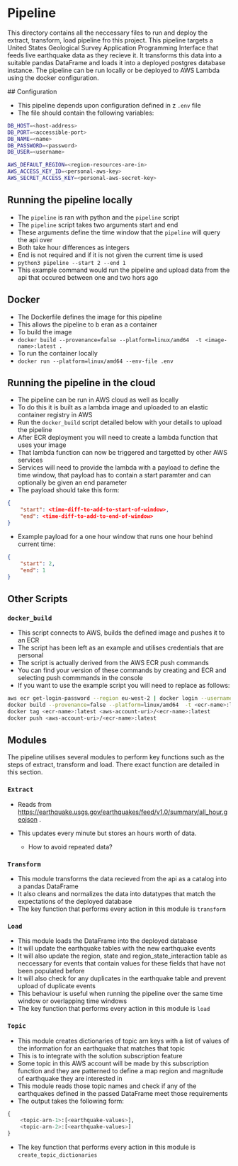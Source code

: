 # Pipeline

This directory contains all the neccessary files to run and deploy the extract, transform, load pipeline fro this project. This pipeline targets a United States Geological Survey Application Programming Interface that feeds live earthquake data as they recieve it. It transforms this data into a suitable pandas DataFrame and loads it into a deployed postgres database instance. The pipeline can be run locally or be deployed to AWS Lambda using the docker configuration.

## Configuration

- This pipeline depends upon configuration defined in z `.env` file
- The file should contain the following variables:
```sh
DB_HOST=<host-address>
DB_PORT=<accessible-port>
DB_NAME=<name>
DB_PASSWORD=<password>
DB_USER=<username>

AWS_DEFAULT_REGION=<region-resources-are-in>
AWS_ACCESS_KEY_ID=<personal-aws-key>
AWS_SECRET_ACCESS_KEY=<personal-aws-secret-key>
```

## Running the pipeline locally

- The `pipeline` is ran with python and the `pipeline` script
- The `pipeline` script takes two arguments start and end
- These arguments define the time window that the `pipeline` will query the api over
- Both take hour differences as integers
- End is not required and if it is not given the current time is used
- `python3 pipeline --start 2 --end 1`
- This example command would run the pipeline and upload data from the api that occured between one and two hors ago

## Docker

- The Dockerfile defines the image for this pipeline
- This allows the pipeline to b eran as a container
- To build the image
- `docker build --provenance=false --platform=linux/amd64  -t <image-name>:latest .`
- To run the container locally
- `docker run --platform=linux/amd64 --env-file .env`

## Running the pipeline in the cloud

- The pipeline can be run in AWS cloud as well as locally
- To do this it is built as a lambda image and uploaded to an elastic container registry in AWS
- Run the `docker_build` script detailed below with your details to upload the pipeline
- After ECR deployment you will need to create a lambda function that uses your image
- That lambda function can now be triggered and targetted by other AWS services
- Services will need to provide the lambda with a payload to define the time window, that payload has to contain a start paramter and can optionally be given an end parameter
- The payload should take this form:
```json
{
    "start": <time-diff-to-add-to-start-of-window>,
    "end": <time-diff-to-add-to-end-of-window>
}
```
- Example payload for a one hour window that runs one hour behind current time:
```json
{
    "start": 2,
    "end": 1
}
```

## Other Scripts

### `docker_build`

- This script connects to AWS, builds the defined image and pushes it to an ECR
- The script has been left as an example and utilises credentials that are personal
- The script is actually derived from the AWS ECR push commands
- You can find your version of these commands by creating and ECR and selecting push commmands in the console
- If you want to use the example script you will need to replace as follows:
```sh
aws ecr get-login-password --region eu-west-2 | docker login --username AWS --password-stdin <aws-account-uri>
docker build --provenance=false --platform=linux/amd64  -t <ecr-name>:latest .
docker tag <ecr-name>:latest <aws-account-uri>/<ecr-name>:latest
docker push <aws-account-uri>/<ecr-name>:latest
```

## Modules

The pipeline utilises several modules to perform key functions such as the steps of extract, transform and load. There exact function are detailed in this section. 

### `Extract`

- Reads from https://earthquake.usgs.gov/earthquakes/feed/v1.0/summary/all_hour.geojson .

- This updates every minute but stores an hours worth of data.

    - How to avoid repeated data?

### `Transform`

- This module transforms the data recieved from the api as a catalog into a pandas DataFrame
- It also cleans and normalizes the data into datatypes that match the expectations of the deployed database
- The key function that performs every action in this module is `transform`

### `Load`

- This module loads the DataFrame into the deployed database
- It will update the earthquake tables with the new earthquake events
- It will also update the region, state and region_state_interaction table as neccessary for events that contain values for these fields that have not been populated before
- It will also check for any duplicates in the earthquake table and prevent upload of duplicate events
- This behaviour is useful when running the pipeline over the same time window or overlapping time windows
- The key function that performs every action in this module is `load`

### `Topic`

- This module creates dictionaries of topic arn keys with a list of values of the information for an earthquake that matches that topic
- This is to integrate with the solution subscription feature
- Some topic in this AWS account will be made by this subscription function and they are patterned to define a map region and magnitude of earthquake they are interested in
- This module reads those topic names and check if any of the earthquakes defined in the passed DataFrame meet those requirements
- The output takes the following form:
```python
{
    <topic-arn-1>:[<earthquake-values>],
    <topic-arn-2>:[<earthquake-values>]
}
```
- The key function that performs every action in this module is `create_topic_dictionaries`

